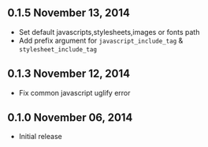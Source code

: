 ## 0.1.5 November 13, 2014
* Set default javascripts,stylesheets,images or fonts path
* Add prefix argument for `javascript_include_tag` & `stylesheet_include_tag`

## 0.1.3 November 12, 2014
* Fix common javascript uglify error

## 0.1.0 November 06, 2014
* Initial release
